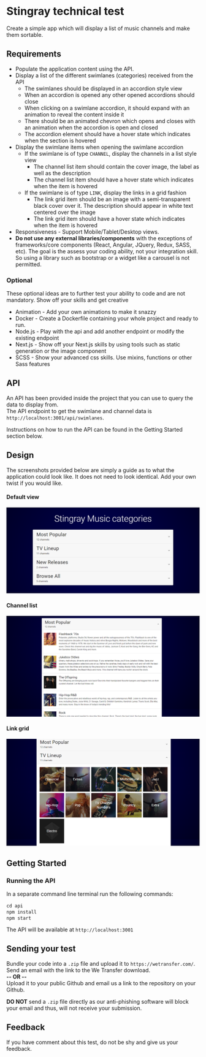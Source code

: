 # Stingray technical test
Create a simple app which will display a list of music channels and make them sortable. 

## Requirements
- Populate the application content using the API.
- Display a list of the different swimlanes (categories) received from the API
    - The swimlanes should be displayed in an accordion style view
    - When an accordion is opened any other opened accordions should close
    - When clicking on a swimlane accordion, it should expand with an animation to reveal the content inside it
    - There should be an animated chevron which opens and closes with an animation when the accordion is open and closed
    - The accordion element should have a hover state which indicates when the section is hovered
- Display the swimlane items when opening the swimlane accordion
    - If the swimlane is of type `CHANNEL`, display the channels in a list style view
        - The channel list item should contain the cover image, the label as well as the description
        - The channel list item should have a hover state which indicates when the item is hovered
    - If the swimlane is of type `LINK`, display the links in a grid fashion
        - The link grid item should be an image with a semi-transparent black cover over it. The description should appear in white text centered over the image
        - The link grid item should have a hover state which indicates when the item is hovered
- Responsiveness - Support Mobile/Tablet/Desktop views.
- **Do not use any external libraries/components** with the exceptions of frameworks/core components (React, Angular, JQuery, Redux, SASS, etc). The goal is the assess your coding ability, not your integration skill. So using a library such as bootstrap or a widget like a carousel is not permitted.

### Optional
These optional ideas are to further test your ability to code and are not mandatory. Show off your skills and get creative
- Animation - Add your own animations to make it snazzy
- Docker - Create a Dockerfile containing your whole project and ready to run.
- Node.js - Play with the api and add another endpoint or modify the existing endpoint
- Next.js - Show off your Next.js skills by using tools such as static generation or the image component
- SCSS - Show your advanced css skills. Use mixins, functions or other Sass features


## API 
An API has been provided inside the project that you can use to query the data to display from.    
The API endpoint to get the swimlane and channel data is `http://localhost:3001/api/swimlanes`.  

Instructions on how to run the API can be found in the Getting Started section below. 


## Design
The screenshots provided below are simply a guide as to what the application could look like. It does not need to look identical. Add your own twist if you would like. 

#### Default view
![Main screen](screenshots/main.png)

#### Channel list
![Channel list](screenshots/channel-list.png)

#### Link grid
![Link grid](screenshots/link-list.png)


## Getting Started
### Running the API
In a separate command line terminal run the following commands: 
```Shell
cd api
npm install
npm start
```

The API will be available at `http://localhost:3001`

## Sending your test

Bundle your code into a `.zip` file and upload it to `https://wetransfer.com/`. Send an email with the link to the We Transfer download.   
**-- OR --**  
Upload it to your public Github and email us a link to the repository on your Github. 

**DO NOT** send a `.zip` file directly as our anti-phishing software will block your email and thus, will not receive your submission. 

## Feedback

If you have comment about this test, do not be shy and give us your feedback.

